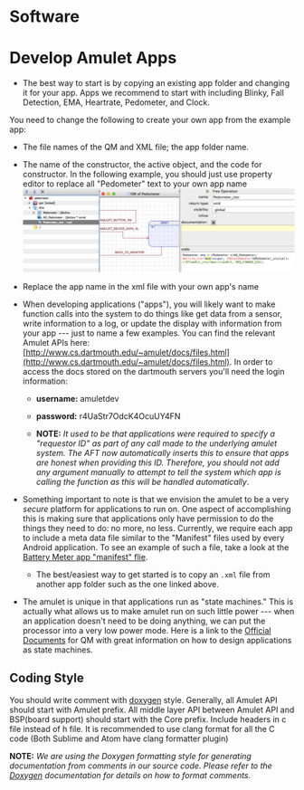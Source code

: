 Software
===
# Develop Amulet Apps

* The best way to start is by copying an existing app folder and changing it for your app. Apps we recommend to start with including Blinky, Fall Detection, EMA, Heartrate, Pedometer, and Clock.

You need to change the following to create your own app from the example app:
* The file names of the QM and XML file; the app folder name.
* The name of the constructor, the active object, and the code for constructor. In the following example, you should just use property editor to replace all "Pedometer" text to your own app name
![MY_COOL_IMAGE](../media/qm_app_example.png)
* Replace the app name in the xml file with your own app's name

* When developing applications ("apps"), you will likely want to make function calls into the system to do things like get data from a sensor, write information to a log, or update the display with information from your app --- just to name a few examples. You can find the relevant Amulet APIs here: [http://www.cs.dartmouth.edu/~amulet/docs/files.html](http://www.cs.dartmouth.edu/~amulet/docs/files.html). In order to access the docs stored on the dartmouth servers you'll need the login information: 

	* **username:** amuletdev
	* **password:** r4UaStr7OdcK4OcuUY4FN

	* **NOTE:** *It used to be that applications were required to specify a "requestor ID" as part of any call made to the underlying amulet system. The AFT now automatically inserts this to ensure that apps are honest when providing this ID. Therefore, you should not add any argument manually to attempt to tell the system which app is calling the function as this will be handled automatically*.


* Something important to note is that we envision the amulet to be a very *secure* platform for applications to run on. One aspect of accomplishing this is making sure that applications only have permission to do the things they need to do: no more, no less. Currently, we require each app to include a meta data file similar to the "Manifest" files used by every Android application. To see an example of such a file, take a look at the [Battery Meter app "manifest" flie](battery_meter/battery_meter.xml). 

	* The best/easiest way to get started is to copy an `.xml` file from another app folder such as the one linked above.

* The amulet is unique in that applications run as "state machines." This is actually what allows us to make amulet run on such little power --- when an application doesn't need to be doing anything, we can put the processor into a very low power mode. Here is a link to the [Official Documents](http://state-machine.com/qm/) for QM with great information on how to design applications as state machines.

## Coding Style

You should write comment with [doxygen](http://www.stack.nl/~dimitri/doxygen/) style. 
Generally, all Amulet API should start with Amulet prefix.
All middle layer API between Amulet API and BSP(board support) should start with the Core prefix.
Include headers in c file instead of h file.
It is recommended to use clang format for all the C code (Both Sublime and Atom have clang formatter plugin) 

**NOTE:** *We are using the Doxygen formatting style for generating documentation from comments in our source code. Please refer to the [Doxygen](http://www.stack.nl/~dimitri/doxygen/manual/docblocks.html) documentation for details on how to format comments.*


